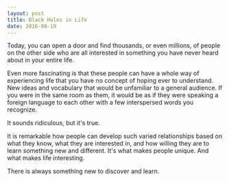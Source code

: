 ```yaml
---
layout: post
title: Black Holes in Life
date: 2016-08-19
---
```


Today, you can open a door and find thousands, or even millions, of people on the other side who are all interested in something you have never heard about in your entire life.

Even more fascinating is that these people can have a whole way of experiencing life that you have no concept of hoping ever to understand. New ideas and vocabulary that would be unfamiliar to a general audience.  If you were in the same room as them, it would be as if they were speaking a foreign language to each other with a few interspersed words you recognize.

It sounds ridiculous, but it's true.

It is remarkable how people can develop such varied relationships based on what they know, what they are interested in, and how willing they are to learn something new and different. It's what makes people unique. And what makes life interesting. 

There is always something new to discover and learn.
